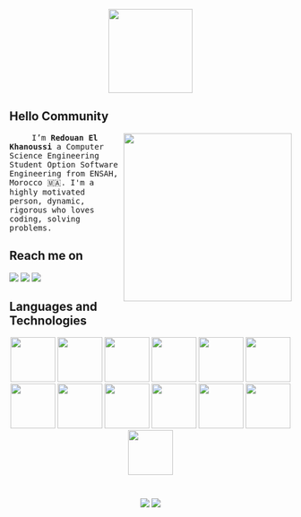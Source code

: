 

<p float="left" align="center">
  <img align="center" src="https://devstickers.com/assets/img/pro/8bul.png" height="150"/>
</p>


## Hello Community


<img align="right" src="https://github.com/Redouan-El-Khanoussi/Redouan-El-Khanoussi.github.io/blob/master/assets/img/me.png" width="300">
<samp>
 <p align=”justify” style="text-indent:40px;">
    I’m <b>Redouan El Khanoussi</b> a Computer Science Engineering Student Option Software Engineering from ENSAH, Morocco 🇲🇦. 
    I'm a highly motivated person, dynamic, rigorous who loves coding, solving problems.
 </p>
</samp> 


## Reach me on

[<img src="https://img.icons8.com/color/50/000000/linkedin.png"/>](https://www.linkedin.com/in/redouan-el-khanoussi/)
[<img src="https://img.icons8.com/fluency/50/000000/twitter.png"/>](https://twitter.com/RedoneN13)
[<img src="https://img.icons8.com/fluency/50/000000/domain.png" />](https://www.redouanelkhanoussi.engineer)
## Languages and Technologies

<p float="left" align="center">

 <img src="https://devstickers.com/assets/img/pro/7kaq.png" width="80">
 <img src="https://devstickers.com/assets/img/pro/zl8i.png" width="80">
 <img src="https://devstickers.com/assets/img/cat/php.png" width="80"/>
 <img src="https://devstickers.com/assets/img/pro/iqm9.png" width="80">
 <img src="https://devstickers.com/assets/img/pro/8pnd.png" width="80">
 <img src="https://devstickers.com/assets/img/pro/i4eg.png" width="80">
 <img src="https://devstickers.com/assets/img/pro/z30l.png" width="80">
 <img src="https://devstickers.com/assets/img/pro/apiv.png" width="80">
 <img src="https://img.icons8.com/color/60/000000/spring-logo.png" width="80"/>
 <img src="https://devstickers.com/assets/img/cat/angular2.png" width="80"/>
 <img src="https://img.icons8.com/color/60/000000/intellij-idea.png" width="80"/>
 <img src="https://img.icons8.com/office/60/000000/java-eclipse.png" width="80"/>
 <img src="https://devstickers.com/assets/img/pro/nve0.png"  width="80"/>
</p>

#

<p float="left" align="center">
<img align="center" src="https://github-readme-stats.vercel.app/api?username=Redouan-El-Khanoussi&show_icons=true&count_private=true&theme=github_dark">
  <a href="https://github.com/anuraghazra/github-readme-stats">
     <img align="center" src="https://github-readme-stats.vercel.app/api/top-langs/?username=Redouan-El-Khanoussi&hide=javascript,css,html,blade,scss,hack,less&theme=github_dark">
  </a>
</p>



 
<!---
Redouan-El-Khanoussi/Redouan-El-Khanoussi is a ✨ special ✨ repository because its `README.md` (this file) appears on your GitHub profile.
You can click the Preview link to take a look at your changes.

--->
